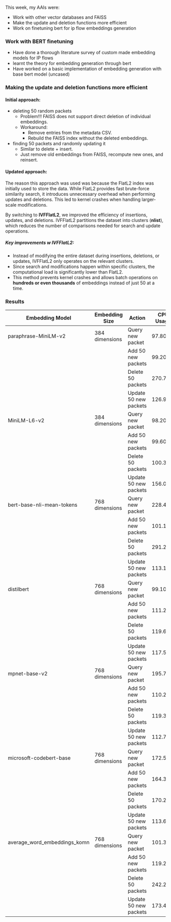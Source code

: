 This week, my AAIs were: 
- Work with other vector databases and FAISS
- Make the update and deletion functions more efficient
- Work on finetuning bert for ip flow embeddings generation

### Work with BERT finetuning
- Have done a thorough literature survey of custom made embedding models for IP flows
- learnt the theory for embedding generation through bert
- Have worked on a basic implementation of embedding generation with base bert model (uncased)

### Making the update and deletion functions more efficient
#### Initial approach:
-  deleting 50 random packets
    - Problem!!! FAISS does not support direct deletion of individual embeddings.
    - Workaround:
        - Remove entries from the metadata CSV.
        - Rebuild the FAISS index without the deleted embeddings.
- finding 50 packets and randomly updating it
    - Similar to delete + insert.
    - Just remove old embeddings from FAISS, recompute new ones, and reinsert.

#### Updated approach:  
The reason this approach was used was because the FlatL2 index was initially used to store the data. While FlatL2 provides fast brute-force similarity search, it introduces unnecessary overhead when performing updates and deletions. This led to kernel crashes when handling larger-scale modifications.  

By switching to **IVFFlatL2**, we improved the efficiency of insertions, updates, and deletions. IVFFlatL2 partitions the dataset into clusters (**nlist**), which reduces the number of comparisons needed for search and update operations.  

##### Key improvements w IVFFlatL2:  
- Instead of modifying the entire dataset during insertions, deletions, or updates, IVFFlatL2 only operates on the relevant clusters.  
- Since search and modifications happen within specific clusters, the computational load is significantly lower than FlatL2.  
- This method prevents kernel crashes and allows batch operations on **hundreds or even thousands** of embeddings instead of just 50 at a time.  

### Results
| Embedding Model                      | Embedding Size | Action                  | CPU Usage  | Memory Usage | Time Taken  |
|--------------------------------------|---------------|-------------------------|------------|--------------|-------------|
| paraphrase-MiniLM-v2                 | 384 dimensions | Query new packet       | 97.80%     | 0.01MB       | 0.0019s     |
|                                       |               | Add 50 new packets      | 99.20%     | 0.05MB       | 0.0010s     |
|                                       |               | Delete 50 packets       | 270.70%    | 0.11MB       | 0.0041s     |
|                                       |               | Update 50 new packets   | 126.90%    | 0.12MB       | 0.1266s     |
| MiniLM-L6-v2                          | 384 dimensions | Query new packet       | 98.20%     | 0.25MB       | 0.0024s     |
|                                       |               | Add 50 new packets      | 99.60%     | 0.38MB       | 0.0036s     |
|                                       |               | Delete 50 packets       | 100.30%    | 0.38MB    | 0.0067s     |
|                                       |               | Update 50 new packets   | 156.0%    | 98.0MB    | 0.0389s     |
| bert-base-nli-mean-tokens             | 768 dimensions | Query new packet       | 228.40%    | 0.04MB       | 0.0044s     |
|                                       |               | Add 50 new packets      | 101.10%    | 0.12MB       | 0.0014s     |
|                                       |               | Delete 50 packets       | 291.20%    | 0.15MB       | 0.0037s     |
|                                       |               | Update 50 new packets   | 113.10%    | 0.12MB       | 0.2922s     |
| distilbert                            | 768 dimensions | Query new packet       | 99.10%     | 0.00MB       | 0.0039s     |
|                                       |               | Add 50 new packets      | 111.20%    | 0.25MB       | 0.0016s     |
|                                       |               | Delete 50 packets       | 119.60%    | 0.17MB       | 0.0055s     |
|                                       |               | Update 50 new packets   | 117.50%    | 0.12MB       | 0.1877s     |
| mpnet-base-v2                         | 768 dimensions | Query new packet       | 195.70%    | 0.00MB       | 0.0051s     |
|                                       |               | Add 50 new packets      | 110.20%    | 0.12MB       | 0.0016s     |
|                                       |               | Delete 50 packets       | 119.30%    | 0.00MB       | 0.0045s     |
|                                       |               | Update 50 new packets   | 112.70%    | 0.12MB       | 0.3021s     |
| microsoft-codebert-base               | 768 dimensions | Query new packet       | 172.50%    | 0.12MB       | 0.0175s     |
|                                       |               | Add 50 new packets      | 164.30%    | 0.75MB       | 0.0019s     |
|                                       |               | Delete 50 packets       | 170.20%    | 0.38MB       | 0.0061s     |
|                                       |               | Update 50 new packets   | 113.60%    | 0.38MB       | 0.3261s     |
| average_word_embeddings_komn          | 768 dimensions | Query new packet       | 101.30%    | 0.00MB       | 0.0004s     |
|                                       |               | Add 50 new packets      | 119.20%    | 0.00MB       | 0.0013s     |
|                                       |               | Delete 50 packets       | 242.20%    | 0.99MB       | 0.0045s     |
|                                       |               | Update 50 new packets   | 173.40%    | 0.00MB       | 0.0293s     |

